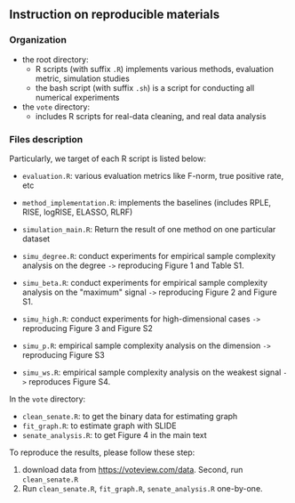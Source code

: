 Instruction on reproducible materials
----------

### Organization

- the root directory: 
  - R scripts (with suffix `.R`) implements various methods, evaluation metric, simulation studies
  - the bash script (with suffix `.sh`) is a script for conducting all numerical experiments
- the `vote` directory:
  - includes R scripts for real-data cleaning, and real data analysis

### Files description

Particularly, we target of each R script is listed below:

- `evaluation.R`: various evaluation metrics like F-norm, true positive rate, etc
- `method_implementation.R`: implements the baselines (includes RPLE, RISE, logRISE, ELASSO, RLRF)
- `simulation_main.R`: Return the result of one method on one particular dataset

- `simu_degree.R`: conduct experiments for empirical sample complexity analysis on the degree `->` reproducing Figure 1 and Table S1.
- `simu_beta.R`: conduct experiments for empirical sample complexity analysis on the "maximum" signal `->` reproducing Figure 2 and Figure S1.
- `simu_high.R`: conduct experiments for high-dimensional cases `->` reproducing Figure 3 and Figure S2
- `simu_p.R`: empirical sample complexity analysis on the dimension `->` reproducing Figure S3
- `simu_ws.R`: empirical sample complexity analysis on the weakest signal `->` reproduces Figure S4.

In the `vote` directory:
- `clean_senate.R`: to get the binary data for estimating graph
- `fit_graph.R`: to estimate graph with SLIDE
- `senate_analysis.R`: to get Figure 4 in the main text

To reproduce the results, please follow these step: 
1. download data from https://voteview.com/data. Second, run `clean_senate.R`  
2. Run `clean_senate.R`, `fit_graph.R`, `senate_analysis.R` one-by-one.